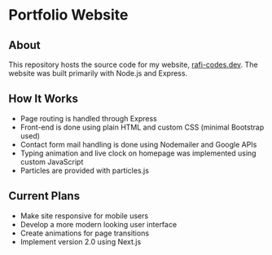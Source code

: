 # Portfolio Website

## About
This repository hosts the source code for my website, [rafi-codes.dev](https://www.rafi-codes.dev). The website was
built primarily with Node.js and Express.

## How It Works
* Page routing is handled through Express
* Front-end is done using plain HTML and custom CSS (minimal Bootstrap used)
* Contact form mail handling is done using Nodemailer and Google APIs
* Typing animation and live clock on homepage was implemented using custom JavaScript 
* Particles are provided with particles.js

## Current Plans
* Make site responsive for mobile users
* Develop a more modern looking user interface
* Create animations for page transitions 
* Implement version 2.0 using Next.js
